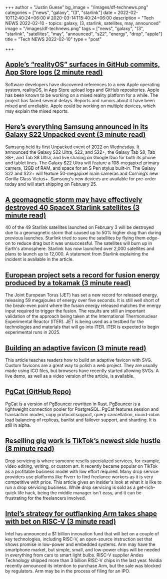 +++
author = "Justin Guese"
bg_image = "/images/df-technews.png"
categories = ["news", "galaxy", "(3", "starlink"]
date = 2022-02-10T12:40:24+06:00 # 2020-03-14T15:40:24+06:00
description = "Tech NEWS 2022-02-10 - topics: galaxy, (3, starlink, satellites, may, announced"
image = "/images/df-technews.png"
tags = ["news", "galaxy", "(3", "starlink", "satellites", "may", "announced", "s22", "energy", "drop", "apple"]
title = "Tech NEWS 2022-02-10"
type = "post"

+++

## [Apple’s “realityOS” surfaces in GitHub commits, App Store logs (2 minute read)](https://arstechnica.com/gadgets/2022/02/devs-discover-realityos-hints-in-apple-logs-and-code/)

Software developers have discovered references to a new Apple operating system, realityOS, in App Store upload logs and GitHub repositories. Apple has been known to be working on a mixed reality platform for a while. The project has faced several delays. Reports and rumors about it have been mixed and unreliable. Apple could be working on multiple devices, which may explain the mixed reports.

## [Here’s everything Samsung announced in its Galaxy S22 Unpacked event (3 minute read)](https://www.engadget.com/samsung-galaxy-s22-unpacked-news-181636961.html)

Samsung held its first Unpacked event of 2022 on Wednesday. It announced the Galaxy S22 Ultra, S22, and S22+, the Galaxy Tab S8, Tab S8+, and Tab S8 Ultra, and live sharing on Google Duo for both its phone and tablet lines. The Galaxy S22 Ultra will feature a 108-megapixel primary camera, 12GB of RAM, and space for an S Pen stylus built-in. The Galaxy S22 and S22+ will feature 50-megapixel main cameras and Corning’s new Gorilla Glass Victus+. Samsung's new devices are available for pre-order today and will start shipping on February 25.

## [A geomagnetic storm may have effectively destroyed 40 SpaceX Starlink satellites (3 minute read)](https://www.theverge.com/2022/2/8/22924561/spacex-starlink-satellites-geomagnetic-storm)

40 of the 49 Starlink satellites launched on February 3 will be destroyed due to a geomagnetic storm that caused up to 50% higher drag than during previous launches. Starlink tried to save the satellites by flying them edge-on to reduce drag but it was unsuccessful. The satellites will burn up in Earth's atmosphere. Starlink has now launched over 2,000 satellites and plans to launch up to 12,000. A statement from Starlink explaining the incident is available in the article.

## [European project sets a record for fusion energy produced by a tokamak (3 minute read)](https://arstechnica.com/science/2022/02/european-project-sets-a-record-for-fusion-energy-produced-by-a-tokamak/)

The Joint European Torus (JET) has set a new record for released energy, releasing 59 megajoules of energy over five seconds. It is still well short of the break-even point where the fusion energy released matches the energy input required to trigger the fusion. The results are still an important validation of the approach being taken at the International Thermonuclear Experimental Reactor (ITER). JET is being used as a testbed for the technologies and materials that will go into ITER. ITER is expected to begin experimental runs in 2025.

## [Building an adaptive favicon (3 minute read)](https://web.dev/building-an-adaptive-favicon/)

This article teaches readers how to build an adaptive favicon with SVG. Custom favicons are a great way to polish a web project. They are usually made using ICO files, but browsers have recently started allowing SVGs. A live demo, as well as a video version of the article, is available.

## [PgCat (GitHub Repo)](https://github.com/levkk/pgcat)

PgCat is a version of PgBouncer rewritten in Rust. PgBouncer is a lightweight connection pooler for PostgreSQL. PgCat features session and transaction modes, copy protocol support, query cancellation, round-robin load balancing of replicas, banlist and failover support, and sharding. It is still in alpha.

## [Reselling gig work is TikTok’s newest side hustle (8 minute read)](https://www.theverge.com/22905356/gig-work-drop-shipping-fiverr-tiktok)

Drop servicing is where someone resells specialized services, for example, video editing, writing, or custom art. It recently became popular on TikTok as a profitable business model with low effort required. Many drop service providers use platforms like Fiverr to find freelance workers as it is very competitive with price. This article gives an insider's look at what it is like to run a drop servicing business. While drop servicing is sold as a get-rich-quick life hack, being the middle manager isn't easy, and it can be frustrating for the freelancers involved.

## [Intel’s strategy for outflanking Arm takes shape with bet on RISC-V (3 minute read)](https://arstechnica.com/tech-policy/2022/02/intels-strategy-for-outflanking-arm-takes-shape-with-bet-on-risc-v/?comments=1)

Intel has announced a $1 billion innovation fund that will bet on a couple of key technologies, including RISC-V, an open-source instruction set that shows promise in low-power and embedded systems. Arm may have the smartphone market, but simple, small, and low-power chips will be needed in everything from cars to smart light bulbs. RISC-V supplier Andes Technology shipped more than 3 billion RISC-V chips in the last year. Nvidia recently announced its intention to purchase Arm, but the sale was blocked by regulators. Arm may be in the process of filing for an IPO.

